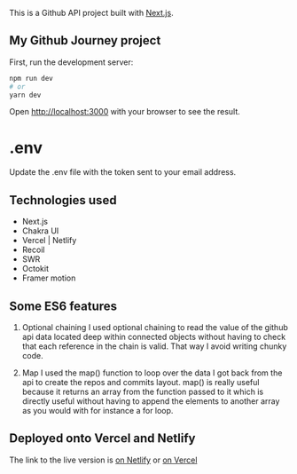 This is a Github API project built with [Next.js](https://nextjs.org/).

## My Github Journey project

First, run the development server:

```bash
npm run dev
# or
yarn dev
```

Open [http://localhost:3000](http://localhost:3000) with your browser to see the result.

# .env

Update the .env file with the token sent to your email address.

## Technologies used

- Next.js
- Chakra UI
- Vercel | Netlify
- Recoil
- SWR
- Octokit
- Framer motion

## Some ES6 features

1. Optional chaining
   I used optional chaining to read the value of the github api data located deep within connected objects without having to check that each reference in the chain is valid. That way I avoid writing chunky code.

2. Map
   I used the map() function to loop over the data I got back from the api to create the repos and commits layout. map() is really useful because it returns an array from the function passed to it which is directly useful without having to append the elements to another array as you would with for instance a for loop.

## Deployed onto Vercel and Netlify

The link to the live version is [on Netlify](https://fascinating-kataifi-1759e0.netlify.app/) or [on Vercel](https://my-github-journey.vercel.app/)
